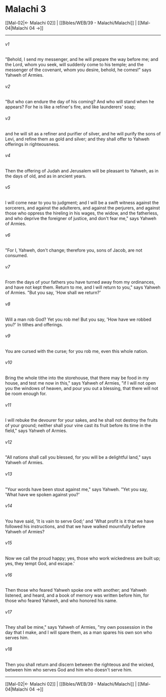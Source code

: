 # Malachi 3

[[Mal-02|← Malachi 02]] | [[Bibles/WEB/39 - Malachi/Malachi]] | [[Mal-04|Malachi 04 →]]
***



###### v1 
"Behold, I send my messenger, and he will prepare the way before me; and the Lord, whom you seek, will suddenly come to his temple; and the messenger of the covenant, whom you desire, behold, he comes!" says Yahweh of Armies. 

###### v2 
"But who can endure the day of his coming? And who will stand when he appears? For he is like a refiner's fire, and like launderers' soap; 

###### v3 
and he will sit as a refiner and purifier of silver, and he will purify the sons of Levi, and refine them as gold and silver; and they shall offer to Yahweh offerings in righteousness. 

###### v4 
Then the offering of Judah and Jerusalem will be pleasant to Yahweh, as in the days of old, and as in ancient years. 

###### v5 
I will come near to you to judgment; and I will be a swift witness against the sorcerers, and against the adulterers, and against the perjurers, and against those who oppress the hireling in his wages, the widow, and the fatherless, and who deprive the foreigner of justice, and don't fear me," says Yahweh of Armies. 

###### v6 
"For I, Yahweh, don't change; therefore you, sons of Jacob, are not consumed. 

###### v7 
From the days of your fathers you have turned away from my ordinances, and have not kept them. Return to me, and I will return to you," says Yahweh of Armies. "But you say, 'How shall we return?' 

###### v8 
Will a man rob God? Yet you rob me! But you say, 'How have we robbed you?' In tithes and offerings. 

###### v9 
You are cursed with the curse; for you rob me, even this whole nation. 

###### v10 
Bring the whole tithe into the storehouse, that there may be food in my house, and test me now in this," says Yahweh of Armies, "if I will not open you the windows of heaven, and pour you out a blessing, that there will not be room enough for. 

###### v11 
I will rebuke the devourer for your sakes, and he shall not destroy the fruits of your ground; neither shall your vine cast its fruit before its time in the field," says Yahweh of Armies. 

###### v12 
"All nations shall call you blessed, for you will be a delightful land," says Yahweh of Armies. 

###### v13 
"Your words have been stout against me," says Yahweh. "Yet you say, 'What have we spoken against you?' 

###### v14 
You have said, 'It is vain to serve God;' and 'What profit is it that we have followed his instructions, and that we have walked mournfully before Yahweh of Armies? 

###### v15 
Now we call the proud happy; yes, those who work wickedness are built up; yes, they tempt God, and escape.' 

###### v16 
Then those who feared Yahweh spoke one with another; and Yahweh listened, and heard, and a book of memory was written before him, for those who feared Yahweh, and who honored his name. 

###### v17 
They shall be mine," says Yahweh of Armies, "my own possession in the day that I make, and I will spare them, as a man spares his own son who serves him. 

###### v18 
Then you shall return and discern between the righteous and the wicked, between him who serves God and him who doesn't serve him.

***
[[Mal-02|← Malachi 02]] | [[Bibles/WEB/39 - Malachi/Malachi]] | [[Mal-04|Malachi 04 →]]
